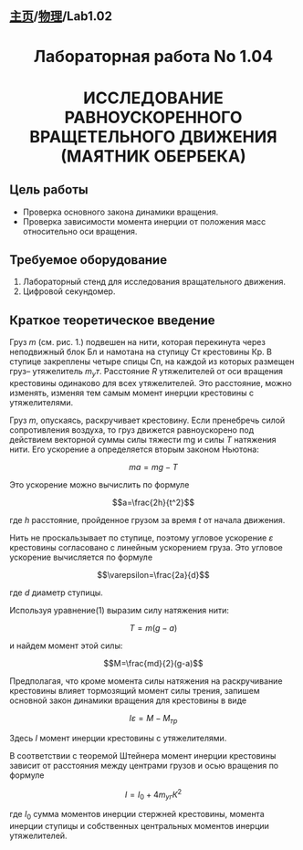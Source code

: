 <head>
    <script src="https://cdn.mathjax.org/mathjax/latest/MathJax.js?config=TeX-AMS-MML_HTMLorMML" type="text/javascript"></script>
    <script type="text/x-mathjax-config">
        MathJax.Hub.Config({
            tex2jax: {
            skipTags: ['script', 'noscript', 'style', 'textarea', 'pre'],
            inlineMath: [['$','$']]
            }
        });
    </script>
</head>

## [主页](../../index.md)/[物理](../README.md)/Lab1.02

# <center>Лабораторная работа No 1.04</center>

# <center>ИССЛЕДОВАНИЕ РАВНОУСКОРЕННОГО ВРАЩЕТЕЛЬНОГО ДВИЖЕНИЯ (МАЯТНИК ОБЕРБЕКА)</center>

## Цель работы

- Проверка основного закона динамики вращения.
- Проверка зависимости момента инерции от положения масс относительно оси вращения.

## Требуемое оборудование

1. Лабораторный стенд для исследования вращательного движения. 
2. Цифровой секундомер.

## Краткое теоретическое введение

Груз $m$ (см. рис. 1.) подвешен на нити, которая перекинута через неподвижный блок Бл и намотана на ступицу Ст крестовины Кр. В ступице закреплены четыре спицы Сп, на каждой из которых размещен груз– утяжелитель $m_ут$. Расстояние $R$ утяжелителей от оси вращения крестовины одинаково для всех утяжелителей. Это расстояние, можно изменять, изменяя тем самым момент инерции крестовины с утяжелителями.

Груз $m$, опускаясь, раскручивает крестовину. Если пренебречь силой сопротивления воздуха, то груз движется равноускорено под действием векторной суммы силы тяжести mg и силы $T$ натяжения нити. Его ускорение a определяется вторым законом Ньютона:

$$ma=mg-T$$

Это ускорение можно вычислить по формуле

$$a=\frac{2h}{t^2}$$

где $h$ расстояние, пройденное грузом за время $t$ от начала движения.

Нить не проскальзывает по ступице, поэтому угловое ускорение $\varepsilon$ крестовины согласовано с линейным ускорением груза. Это угловое ускорение вычисляется по формуле

$$\varepsilon=\frac{2a}{d}$$

где $d$ диаметр ступицы.

Используя уравнение$(1)$ выразим силу натяжения нити:

$$T=m(g-a)$$

и найдем момент этой силы:

$$M=\frac{md}{2}(g-a)$$

Предполагая, что кроме момента силы натяжения на раскручивание крестовины влияет тормозящий момент силы трения, запишем основной закон динамики вращения для крестовины в виде

$$I\varepsilon=M-M_{тр}$$

Здесь $I$ момент инерции крестовины с утяжелителями.

В соответствии с теоремой Штейнера момент инерции крестовины зависит от расстояния между центрами грузов и осью вращения по формуле

$$I=I_0+4m_{уг}К^2$$

где $I_0$ сумма моментов инерции стержней крестовины, момента инерции ступицы и собственных центральных моментов инерции утяжелителей.